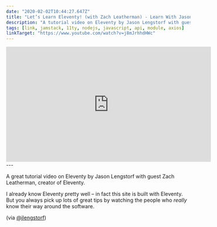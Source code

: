 ```yaml
---
date: "2020-02-02T10:44:27.647Z"
title: "Let’s Learn Eleventy! (with Zach Leatherman) - Learn With Jason (YouTube)"
description: "A tutorial video on Eleventy by Jason Lengstorf with guest Zach Leatherman, creator of Eleventy"
tags: [link, jamstack, 11ty, nodejs, javascript, api, module, axios]
linkTarget: "https://www.youtube.com/watch?v=j8mJrhhdHWc"
---
```

<div class="l-frame">
  <iframe title="Let’s Learn Eleventy with Jason Lengstorf" loading="lazy" width="560" height="315" src="https://www.youtube.com/embed/j8mJrhhdHWc" frameborder="0" allow="accelerometer; autoplay; encrypted-media; gyroscope; picture-in-picture" allowfullscreen></iframe>
</div>
---

A great tutorial video on Eleventy by Jason Lengstorf with guest Zach Leatherman, creator of Eleventy.

I already know Eleventy pretty well – in fact this site is built with Eleventy. But you always pick up lots of great tips by watching the people who _really_ know their way around the software.

(via [@jlengstorf](https://twitter.com/jlengstorf))
